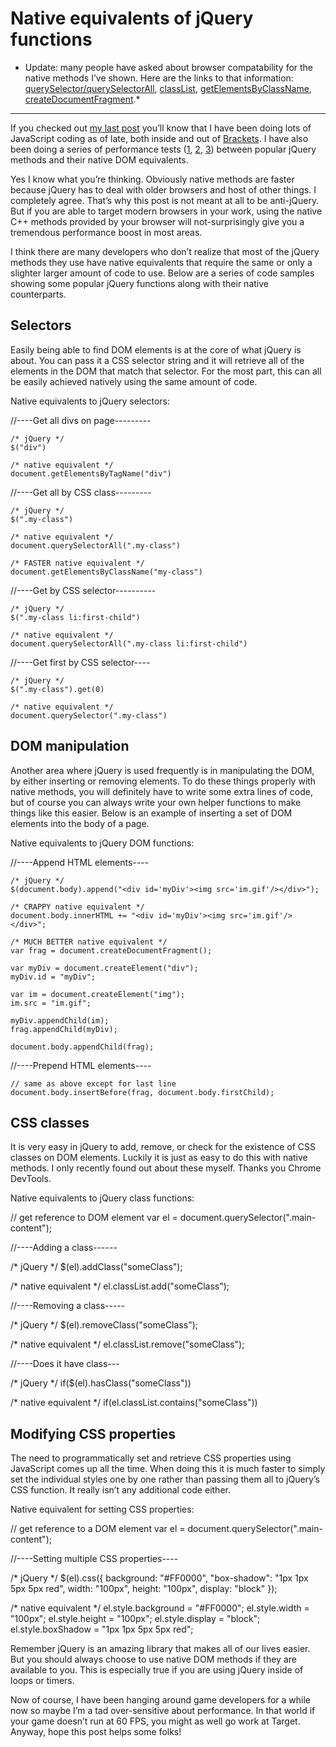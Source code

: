 # Native equivalents of jQuery functions

* Update: many people have asked about browser compatability for the native
methods I’ve shown. Here are the links to that information:
[querySelector/querySelectorAll][1], [classList][2], [getElementsByClassName][3],
[createDocumentFragment][4].*

---

If you checked out [my last post][5] you’ll know that I have been doing lots of
JavaScript coding as of late, both inside and out of [Brackets][6]. I have also
been doing a series of performance tests ([1][7], [2][8], [3][9]) between popular jQuery
methods and their native DOM equivalents.

Yes I know what you’re thinking. Obviously native methods are faster because
jQuery has to deal with older browsers and host of other things. I completely
agree. That’s why this post is not meant at all to be anti-jQuery. But if you
are able to target modern browsers in your work, using the native C++ methods
provided by your browser will not-surprisingly give you a tremendous
performance boost in most areas.

I think there are many developers who don’t realize that most of the jQuery
methods they use have native equivalents that require the same or only a
slighter larger amount of code to use. Below are a series of code samples
showing some popular jQuery functions along with their native counterparts.

## Selectors

Easily being able to find DOM elements is at the core of what jQuery is about.
You can pass it a CSS selector string and it will retrieve all of the elements
in the DOM that match that selector. For the most part, this can all be easily
achieved natively using the same amount of code.

Native equivalents to jQuery selectors:

  //----Get all divs on page---------

    /* jQuery */
    $("div")

    /* native equivalent */
    document.getElementsByTagName("div")

  //----Get all by CSS class---------

    /* jQuery */
    $(".my-class")

    /* native equivalent */
    document.querySelectorAll(".my-class")

    /* FASTER native equivalent */
    document.getElementsByClassName("my-class")

  //----Get by CSS selector----------

    /* jQuery */
    $(".my-class li:first-child")

    /* native equivalent */
    document.querySelectorAll(".my-class li:first-child")

  //----Get first by CSS selector----

    /* jQuery */
    $(".my-class").get(0)

    /* native equivalent */
    document.querySelector(".my-class")

## DOM manipulation

Another area where jQuery is used frequently is in manipulating the DOM, by
either inserting or removing elements. To do these things properly with native
methods, you will definitely have to write some extra lines of code, but of
course you can always write your own helper functions to make things like this
easier. Below is an example of inserting a set of DOM elements into the body
of a page.

Native equivalents to jQuery DOM functions:

  //----Append HTML elements----

    /* jQuery */
    $(document.body).append("<div id='myDiv'><img src='im.gif'/></div>");

    /* CRAPPY native equivalent */
    document.body.innerHTML += "<div id='myDiv'><img src='im.gif'/></div>";

    /* MUCH BETTER native equivalent */
    var frag = document.createDocumentFragment();

    var myDiv = document.createElement("div");
    myDiv.id = "myDiv";

    var im = document.createElement("img");
    im.src = "im.gif";

    myDiv.appendChild(im);
    frag.appendChild(myDiv);

    document.body.appendChild(frag);

  //----Prepend HTML elements----

    // same as above except for last line
    document.body.insertBefore(frag, document.body.firstChild);

## CSS classes

It is very easy in jQuery to add, remove, or check for the existence of CSS
classes on DOM elements. Luckily it is just as easy to do this with native
methods. I only recently found out about these myself. Thanks you Chrome
DevTools.

Native equivalents to jQuery class functions:

  // get reference to DOM element
  var el = document.querySelector(".main-content");

  //----Adding a class------

  /* jQuery */
  $(el).addClass("someClass");

  /* native equivalent */
  el.classList.add("someClass");

  //----Removing a class-----

  /* jQuery */
  $(el).removeClass("someClass");

  /* native equivalent */
  el.classList.remove("someClass");

  //----Does it have class---

  /* jQuery */
  if($(el).hasClass("someClass"))

  /* native equivalent */
  if(el.classList.contains("someClass"))

## Modifying CSS properties

The need to programmatically set and retrieve CSS properties using JavaScript
comes up all the time. When doing this it is much faster to simply set the
individual styles one by one rather than passing them all to jQuery’s CSS
function. It really isn’t any additional code either.

Native equivalent for setting CSS properties:

  // get reference to a DOM element
  var el = document.querySelector(".main-content");

  //----Setting multiple CSS properties----

  /* jQuery */
  $(el).css({
    background: "#FF0000",
    "box-shadow": "1px 1px 5px 5px red",
    width: "100px",
    height: "100px",
    display: "block"
  });

  /* native equivalent */
  el.style.background = "#FF0000";
  el.style.width = "100px";
  el.style.height = "100px";
  el.style.display = "block";
  el.style.boxShadow = "1px 1px 5px 5px red";

Remember  jQuery is an amazing library that makes all of our lives easier.
But you should always choose to use native DOM methods if they are available
to you. This is especially true if you are using jQuery inside of loops or
timers.

Now of course, I have been hanging around game developers for a while now so
maybe I’m a tad over-sensitive about performance. In that world if your game
doesn’t run at 60 FPS, you might as well go work at Target. Anyway, hope this
post helps some folks!

[1]: http://caniuse.com/#search=queryselector
[2]: http://caniuse.com/#search=classlist
[3]: http://caniuse.com/#search=getelementsbyclassname
[4]: http://www.quirksmode.org/dom/w3c_core.html#miscellaneous
[5]: http://www.leebrimelow.com/responsive-design-with-adobe-brackets/
[6]: http://brackets.io/
[7]: http://jsperf.com/jquery-css-vs-native-dom
[8]: http://jsperf.com/jquery-vs-document-queryselector
[9]: http://jsperf.com/innertext-vs-fragment

